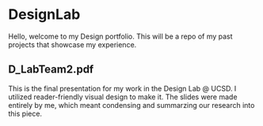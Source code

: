 # DesignLab
Hello, welcome to my Design portfolio. This will be a repo of my past projects that showcase my experience.

## D_LabTeam2.pdf
This is the final presentation for my work in the Design Lab @ UCSD. I utilized reader-friendly visual design to make it. The slides were made entirely by me, which meant condensing and summarzing our research into this piece. 
